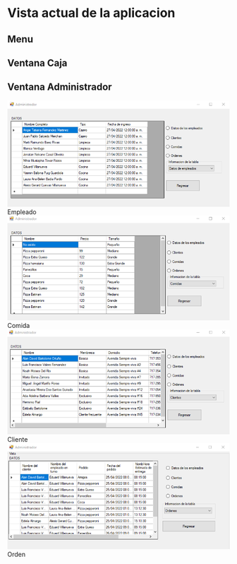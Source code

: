 # Vista actual de la aplicacion  

## Menu

## Ventana Caja

## Ventana Administrador
![Datos del empleado](./Admin_Empleado.png)  
Empleado  
![Comida](./Admin_Comida.png)  
Comida  
![Cliente](./Admin_Cliente.png)  
Cliente  
![Orden](./Admin_Orden.png)  
Orden
